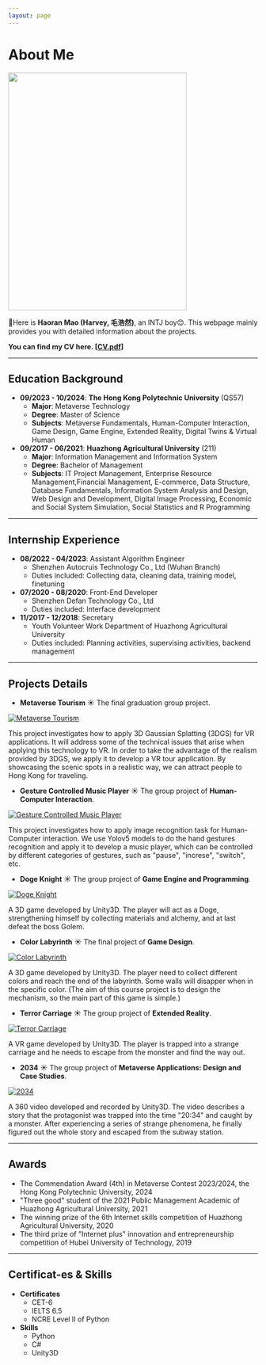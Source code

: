 ```yaml
---
layout: page
---
```


# About Me

<img src="https://HarveyMao0720.github.io/images/life.jpg" class="floatpic" width="360" height="480">

👋Here is **Haoran Mao (Harvey, 毛浩然)**, an INTJ boy😊. This webpage mainly provides you with detailed information about the projects.

**You can find my CV here. [[CV.pdf](https://HarveyMao0720.github.io/file/CV_mhr.pdf)]**

---

## Education Background

* **09/2023 - 10/2024**: **The Hong Kong Polytechnic University** (QS57)
  * **Major**: Metaverse Technology
  * **Degree**: Master of Science
  * **Subjects**: Metaverse Fundamentals, Human-Computer Interaction, Game Design, Game Engine, Extended Reality, Digital Twins & Virtual Human
* **09/2017 - 06/2021**: **Huazhong Agricultural University** (211)
  * **Major**: Information Management and Information System
  * **Degree**: Bachelor of Management
  * **Subjects**: IT Project Management, Enterprise Resource Management,Financial Management, E-commerce, Data Structure, Database Fundamentals, Information System Analysis and Design, Web Design and Development, Digital Image Processing, Economic and Social System Simulation, Social Statistics and R Programming

---

## Internship Experience

* **08/2022 - 04/2023**: Assistant Algorithm Engineer
  * Shenzhen Autocruis Technology Co., Ltd (Wuhan Branch)
  * Duties included: Collecting data, cleaning data, training model, finetuning
* **07/2020 - 08/2020**: Front-End Developer
  * Shenzhen Defan Technology Co., Ltd
  * Duties included: Interface development
* **11/2017 - 12/2018**: Secretary
  * Youth Volunteer Work Department of Huazhong Agricultural University
  * Duties included: Planning activities, supervising activities, backend management

---

## Projects Details

* **Metaverse Tourism** ☀️ 
The final graduation group project.

[![Metaverse Tourism](https://res.cloudinary.com/marcomontalbano/image/upload/v1723281775/video_to_markdown/images/youtube--rTQUMwsKF6Y-c05b58ac6eb4c4700831b2b3070cd403.jpg)](https://youtube.com/watch?v=rTQUMwsKF6Y)

This project investigates how to apply 3D Gaussian Splatting (3DGS) for VR applications. It will address some of the technical issues that arise when applying this technology to VR. In order to take the advantage of the realism provided by 3DGS, we apply it to develop a VR tour application. By showcasing the scenic spots in a realistic way, we can attract people to Hong Kong for traveling.


* **Gesture Controlled Music Player** ☀️ 
The group project of **Human-Computer Interaction**.

[![Gesture Controlled Music Player](https://res.cloudinary.com/marcomontalbano/image/upload/v1723281896/video_to_markdown/images/youtube--AaDbnZ-qJ0A-c05b58ac6eb4c4700831b2b3070cd403.jpg)](https://youtu.be/AaDbnZ-qJ0A "Gesture Controlled Music Player")

This project investigates how to apply image recognition task for Human-Computer interaction. We use Yolov5 models to do the hand gestures recognition and apply it to develop a music player, which can be controlled by different categories of gestures, such as "pause", "increse", "switch", etc.

* **Doge Knight** ☀️ 
The group project of **Game Engine and Programming**.

[![Doge Knight](https://res.cloudinary.com/marcomontalbano/image/upload/v1723282116/video_to_markdown/images/youtube--5xohCvVkrNI-c05b58ac6eb4c4700831b2b3070cd403.jpg)](https://www.youtube.com/watch?v=5xohCvVkrNI "Doge Knight")

A 3D game developed by Unity3D. The player will act as a Doge, strengthening himself by collecting materials and alchemy, and at last defeat the boss Golem.

* **Color Labyrinth** ☀️ 
The final project of **Game Design**.

[![Color Labyrinth](https://res.cloudinary.com/marcomontalbano/image/upload/v1723282255/video_to_markdown/images/youtube--Hsgh3dMCjPQ-c05b58ac6eb4c4700831b2b3070cd403.jpg)](https://youtu.be/Hsgh3dMCjPQ "Color Labyrinth")

A 3D game developed by Unity3D. The player need to collect different colors and reach the end of the labyrinth. Some walls will disapper when in the specific color. (The aim of this course project is to design the mechanism, so the main part of this game is simple.)

* **Terror Carriage** ☀️ 
The group project of **Extended Reality**.

[![Terror Carriage](https://res.cloudinary.com/marcomontalbano/image/upload/v1723282351/video_to_markdown/images/youtube---SI6hXCPV28-c05b58ac6eb4c4700831b2b3070cd403.jpg)](https://www.youtube.com/watch?v=-SI6hXCPV28 "Terror Carriage")

A VR game developed by Unity3D. The player is trapped into a strange carriage and he needs to escape from the monster and find the way out.

* **2034** ☀️ 
The group project of **Metaverse Applications: Design and Case Studies**.

[![2034](https://res.cloudinary.com/marcomontalbano/image/upload/v1723469008/video_to_markdown/images/youtube--3RRRWCzugSc-c05b58ac6eb4c4700831b2b3070cd403.jpg)](https://youtu.be/3RRRWCzugSc "2034")

A 360 video developed and recorded by Unity3D. The video describes a story that the protagonist was trapped into the time "20:34" and caught by a monster. After experiencing a series of strange phenomena, he finally figured out the whole story and escaped from the subway station.

---

## Awards

* The Commendation Award (4th) in Metaverse Contest 2023/2024, the Hong Kong Polytechnic University, 2024
* "Three good" student of the 2021 Public Management Academic of Huazhong Agricultural University, 2021
* The winning prize of the 6th Internet skills competition of Huazhong Agricultural University, 2020
* The third prize of "Internet plus" innovation and entrepreneurship competition of Hubei University of Technology, 2019

---

## Certificat-es & Skills

* **Certificates**
  * CET-6
  * IELTS 6.5
  * NCRE Level II of Python
* **Skills**
  * Python
  * C#
  * Unity3D
